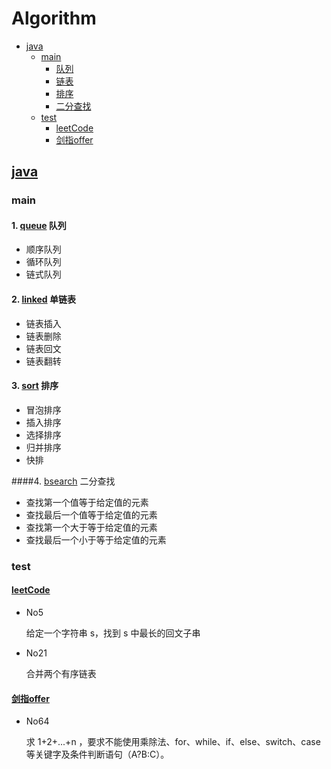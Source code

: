 # Algorithm

- [java](#java)
    - [main](#main)
        - [队列](#queue)
        - [链表](#linked)
        - [排序](#sort)
        - [二分查找](#bsearch)
    - [test](#test)
        - [leetCode](#leetCode)
        - [剑指offer](#剑指offer)

## [java](#java)

### main

#### 1. [queue](https://github.com/JoanneGeng/Algorithm/blob/master/java/src/main/java/queue) 队列
* 顺序队列
* 循环队列
* 链式队列

#### 2. [linked](https://github.com/JoanneGeng/Algorithm/blob/master/java/src/main/java/bsearch) 单链表
* 链表插入
* 链表删除
* 链表回文
* 链表翻转

#### 3. [sort](https://github.com/JoanneGeng/Algorithm/blob/master/java/src/main/java/sort) 排序
* 冒泡排序
* 插入排序
* 选择排序
* 归并排序
* 快排

####4. [bsearch](https://github.com/JoanneGeng/Algorithm/blob/master/java/src/main/java/bsearch) 二分查找
* 查找第一个值等于给定值的元素
* 查找最后一个值等于给定值的元素
* 查找第一个大于等于给定值的元素
* 查找最后一个小于等于给定值的元素


### test
#### [leetCode](https://github.com/JoanneGeng/Algorithm/blob/master/java/src/test/java/leetcode)
* No5 
    <p>给定一个字符串 s，找到 s 中最长的回文子串
* No21 
    <p> 合并两个有序链表

#### [剑指offer](https://github.com/JoanneGeng/Algorithm/blob/master/java/src/test/java/offer)
* No64 
    <p>求 1+2+...+n ，要求不能使用乘除法、for、while、if、else、switch、case等关键字及条件判断语句（A?B:C）。
